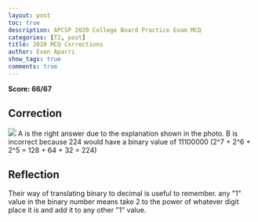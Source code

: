 ```yaml
---
layout: post
toc: true
description: APCSP 2020 College Board Practice Exam MCQ
categories: [T2, post]
title: 2020 MCQ Corrections
author: Evan Aparri
show_tags: true
comments: true
---
```

**Score: 66/67**

## Correction
![]({{site.baseurl}}/images/mcq2020.png)
A is the right answer due to the explanation shown in the photo. B is incorrect because 224 would have a binary value of 11100000 (2^7 + 2^6 + 2^5 = 128 + 64 + 32 = 224)

## Reflection
Their way of translating binary to decimal is useful to remember. any "1" value in the binary number means take 2 to the power of whatever digit place it is and add it to any other "1" value.